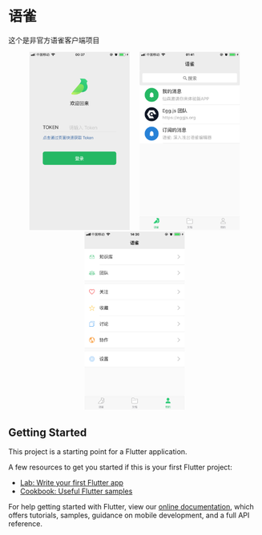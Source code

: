 # 语雀

这个是非官方语雀客户端项目


<p align="center"><img width="200" style="margin: 0 10px" src="./screenshot/login.png"><img width="200" style="margin: 0 10px" src="./screenshot/yuque.png"><img width="200" style="margin: 0 10px" src="./screenshot/me.png"></p>


## Getting Started

This project is a starting point for a Flutter application.

A few resources to get you started if this is your first Flutter project:

- [Lab: Write your first Flutter app](https://flutter.io/docs/get-started/codelab)
- [Cookbook: Useful Flutter samples](https://flutter.io/docs/cookbook)

For help getting started with Flutter, view our
[online documentation](https://flutter.io/docs), which offers tutorials,
samples, guidance on mobile development, and a full API reference.
